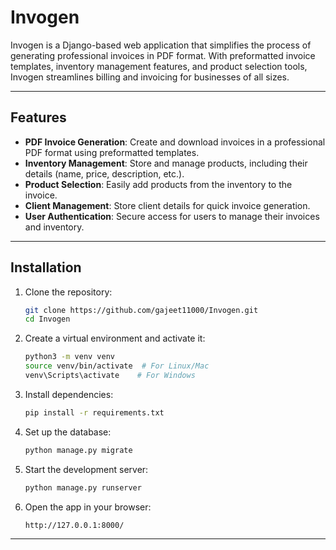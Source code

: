 # Invogen

Invogen is a Django-based web application that simplifies the process of generating professional invoices in PDF format. With preformatted invoice templates, inventory management features, and product selection tools, Invogen streamlines billing and invoicing for businesses of all sizes.

---

## Features

- **PDF Invoice Generation**: Create and download invoices in a professional PDF format using preformatted templates.
- **Inventory Management**: Store and manage products, including their details (name, price, description, etc.).
- **Product Selection**: Easily add products from the inventory to the invoice.
- **Client Management**: Store client details for quick invoice generation.
- **User Authentication**: Secure access for users to manage their invoices and inventory.

---

## Installation

1. Clone the repository:
   ```bash
   git clone https://github.com/gajeet11000/Invogen.git
   cd Invogen
   ```

2. Create a virtual environment and activate it:
   ```bash
   python3 -m venv venv
   source venv/bin/activate  # For Linux/Mac
   venv\Scripts\activate    # For Windows
   ```

3. Install dependencies:
   ```bash
   pip install -r requirements.txt
   ```

4. Set up the database:
   ```bash
   python manage.py migrate
   ```

5. Start the development server:
   ```bash
   python manage.py runserver
   ```

6. Open the app in your browser:
   ```
   http://127.0.0.1:8000/
   ```

---
